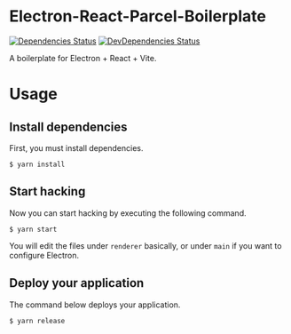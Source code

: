 # Electron-React-Parcel-Boilerplate
[![Dependencies Status](https://img.shields.io/david/shamofu/electron-react-vite-boilerplate.svg?style=flat-square)](https://david-dm.org/shamofu/electron-react-vite-boilerplate)
[![DevDependencies Status](https://img.shields.io/david/dev/shamofu/electron-react-vite-boilerplate.svg?style=flat-square)](https://david-dm.org/shamofu/electron-react-vite-boilerplate?type=dev)

A boilerplate for Electron + React + Vite.

# Usage
## Install dependencies
First, you must install dependencies.
```shell
$ yarn install
```

## Start hacking
Now you can start hacking by executing the following command.
```shell
$ yarn start
```
You will edit the files under `renderer` basically, or under `main` if you want to configure Electron.

## Deploy your application
The command below deploys your application.
```shell
$ yarn release
```
